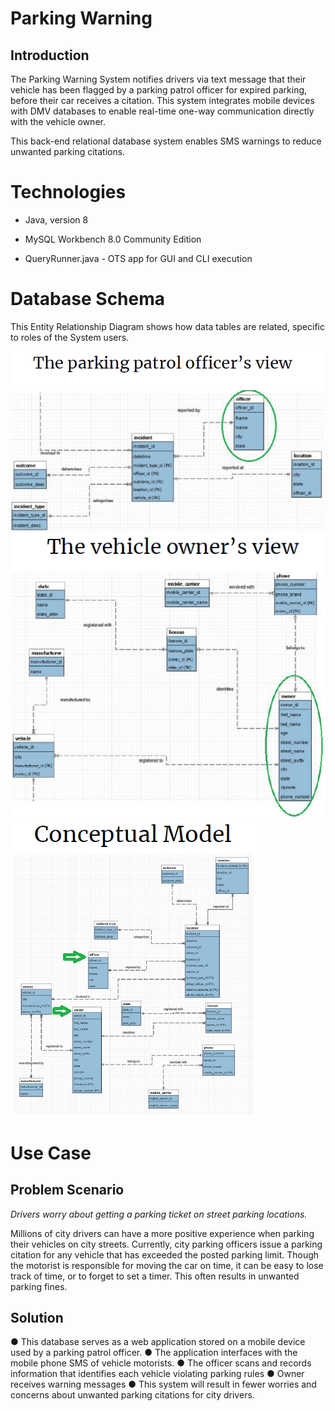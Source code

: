 # Parking Warning
## Introduction
The Parking Warning System notifies drivers via text message that their vehicle
has been flagged by a parking patrol officer for expired parking, before their
car receives a citation. This system integrates mobile devices with DMV
databases to enable real-time one-way communication directly with the vehicle
owner.

This back-end relational database system enables SMS warnings to
 reduce unwanted parking citations.

# Technologies

 * Java, version 8

 * MySQL Workbench 8.0 Community Edition

 * QueryRunner.java - OTS app for GUI and CLI execution

# Database Schema

This Entity Relationship Diagram shows how data tables are related,
 specific to roles of the System users.

![DB view from patrol](./img/db_view_patrol.png)
![DB view from owner](./img/db_view_owner.png)
![Overall Conceptual Model](./img/db_concept_model.png)

# Use Case
## Problem Scenario
*Drivers worry about getting a parking ticket on street parking locations.*

Millions of city drivers can have a more positive experience when parking their
 vehicles on city streets. Currently, city parking officers issue a parking
 citation for any vehicle that has exceeded the posted parking limit. Though
 the motorist is responsible for moving the car on time, it can be easy to
 lose track of time, or to forget to set a timer. This often results in
 unwanted parking fines.

## Solution
● This database serves as a web application stored on a mobile device used by a
 parking patrol officer.
● The application interfaces with the mobile phone SMS of vehicle motorists.
● The officer scans and records information that identifies each vehicle
 violating parking rules
● Owner receives warning messages
● This system will result in fewer worries and concerns about unwanted parking
 citations for city drivers.
